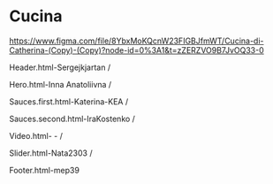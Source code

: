 # Cucina

https://www.figma.com/file/8YbxMoKQcnW23FIGBJfmWT/Cucina-di-Catherina-(Copy)-(Copy)?node-id=0%3A1&t=zZERZVO9B7JvOQ33-0

Header.html-Sergejkjartan / 

Hero.html-Inna Anatoliivna / 

Sauces.first.html-Katerina-KEA / 

Sauсes.second.html-IraKostenko / 

Video.html- - / 

Slider.html-Nata2303 / 

Footer.html-mep39
